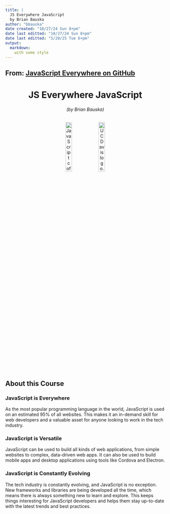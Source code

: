 ```yaml
---
title: |
  JS Everywhere JavaScript
  by Brian Bauska
author: "bbauska"
date created: "10/27/24 Sun 8+pm"
date last editted: "10/27/24 Sun 8+pm"
date last editted: "5/20/25 Tue 6+pm"
output: 
  markdown:
    with some style
---
```


## From: <a href="https://github.com/javascripteverywhere">JavaScript Everywhere on GitHub</a>

<h1 align="center">JS Everywhere JavaScript</h1>

<h6 align="center">(by Brian Bauska)</h6>
<!--~~~~~~~~~~~~~~~~~~~~~~~~~~~~~~~~~~~~~~~~~~~~~~~~~~~~~~~~~~~~~~~~~~~~~~~~~~~~~~~~~~~~~~~~~~~~-->
<!--~~~~~~~~~~~~~~~~~~~~~~ readme.md of js-everywhere in bbauska.github.io ~~~~~~~~~~~~~~~~~~~~~-->
<!--~~~~~~~~~~~~~~~~~~~~~~~~~~~~~~~~~~~~~~~~~~~~~~~~~~~~~~~~~~~~~~~~~~~~~~~~~~~~~~~~~~~~~~~~~~~~-->
<!--~~~~~~~~~~~~~~~~ 01/02. javascript (coffee cup) logo / uc davis log (01) ~~~~~~~~~~~~~~~~~~~-->
<p align="center" width="100%">
<img src="./images/image001.jpeg"
  style="width:20%"
  title="JavaScript coffee cup logo version"
  alt="JavaScript coffee cup logo version." />
<img src="./images/image002.png"
  style="width:20%"
  title="UC Davis logo"
  alt="UC Davis logo." />
</p>
<!--~~~~~~~~~~~~~~~~~~~~~~~~~~~~~~~~~ about js everywhere ~~~~~~~~~~~~~~~~~~~~~~~~~~~~~~~~~~-->
<h2 id="#about">About this Course</h2>
<!--~~~~~~~~~~~~~~~~~~~~~~~~~~~~~~~~~~~~~~~~~~~~~~~~~~~~~~~~~~~~~~~~~~~~~~~~~~~~~~~~~~~~~~~~~~~~-->
<h3>JavaScript is Everywhere</h3>
As the most popular programming language in the world,
JavaScript is used on an estimated 95% of all websites. This
makes it an in-demand skill for web developers and a
valuable asset for anyone looking to work in the tech
industry.

<h3>JavaScript is Versatile</h3>
JavaScript can be used to build all kinds of web applications,
from simple websites to complex, data-driven web apps. It
can also be used to build mobile apps and desktop
applications using tools like Cordova and Electron.

<h3>JavaScript is Constantly Evolving</h3>
The tech industry is constantly evolving, and JavaScript is no
exception. New frameworks and libraries are being
developed all the time, which means there is always
something new to learn and explore. This keeps things
interesting for JavaScript developers and helps them stay
up-to-date with the latest trends and best practices.

